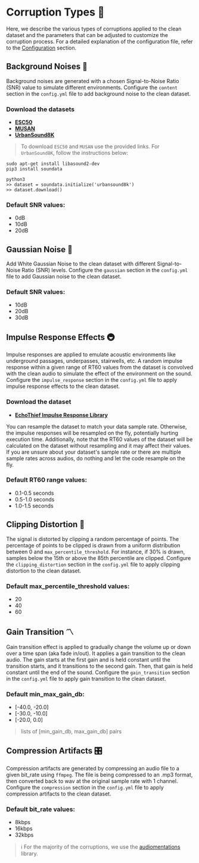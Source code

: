 # Corruption Types 🦾

Here, we describe the various types of corruptions applied to the clean dataset and the parameters that can be adjusted to customize the corruption process.
For a detailed explanation of the configuration file, refer to the [Configuration](configuration.md) section.


## Background Noises 🚦

Background noises are generated with a chosen Signal-to-Noise Ratio (SNR) value to simulate different environments.
Configure the `content` section in the `config.yml` file to add background noise to the clean dataset.

### Download the datasets

- [**ESC50**](https://github.com/karoldvl/ESC-50/archive/master.zip)
- [**MUSAN**](https://www.openslr.org/resources/17/musan.tar.gz)
- [**UrbanSound8K** ](https://github.com/soundata/soundata#quick-example)

> To download `ESC50` and `MUSAN` use the provided links. For `UrbanSound8K`, follow the instructions below:

```
sudo apt-get install libasound2-dev
pip3 install soundata
```

```
python3
>> dataset = soundata.initialize('urbansound8k')
>> dataset.download()
```

### Default SNR values:
- 0dB
- 10dB
- 20dB

## Gaussian Noise 💨

Add White Gaussian Noise to the clean dataset with different Signal-to-Noise Ratio (SNR) levels. Configure the `gaussian` section in the `config.yml` file to add Gaussian noise to the clean dataset.

### Default SNR values:
- 10dB
- 20dB
- 30dB

## Impulse Response Effects 🚇

Impulse responses are applied to emulate acoustic environments like underground passages, underpasses, stairwells, etc.
A random impulse response within a given range of RT60 values from the dataset is convolved with the clean audio to simulate the effect of the environment on the sound.
Configure the `impulse_response` section in the `config.yml` file to apply impulse response effects to the clean dataset.

### Download the dataset
- [**EchoThief Impulse Response Library**](http://www.echothief.com/wp-content/uploads/2016/06/EchoThiefImpulseResponseLibrary.zip)

You can resample the dataset to match your data sample rate.
Otherwise, the impulse responses will be resampled on the fly, potentially hurting execution time.
Additionally, note that the RT60 values of the dataset will be calculated on the dataset without resampling and it may affect their values.
If you are unsure about your dataset's sample rate or there are multiple sample rates across audios, do nothing and let the code resample on the fly.

### Default RT60 range values:
- 0.1-0.5 seconds
- 0.5-1.0 seconds
- 1.0-1.5 seconds

## Clipping Distortion 📶

The signal is distorted by clipping a random percentage of points. The percentage of points to be clipped is drawn from a uniform distribution between 0 and `max_percentile_threshold`. For instance, if 30% is drawn, samples below the 15th or above the 85th percentile are clipped.
Configure the `clipping_distortion` section in the `config.yml` file to apply clipping distortion to the clean dataset.

### Default max_percentile_threshold values:
- 20
- 40
- 60


## Gain Transition 〽️

Gain transition effect is applied to gradually change the volume up or down over a time span (aka fade in/out). It applies a gain transition to the clean audio. The gain starts at the first gain and is held constant until the transition starts, and it transitions to the second gain. Then, that gain is held constant until the end of the sound. Configure the `gain_transition` section in the `config.yml` file to apply gain transition to the clean dataset.


### Default min_max_gain_db:
- [-40.0, -20.0]
- [-30.0, -10.0]
- [-20.0, 0.0]

> lists of [min_gain_db, max_gain_db] pairs

## Compression Artifacts 🎛️

Compression artifacts are generated by compressing an audio file to a given bit_rate using `ffmpeg`. The file is being compressed to an .mp3 format, then converted back to wav at the original sample rate with 1 channel. Configure the `compression` section in the `config.yml` file to apply compression artifacts to the clean dataset.
    

### Default bit_rate values:
- 8kbps
- 16kbps
- 32kbps


> ℹ️ For the majority of the corruptions, we use the [audiomentations](https://github.com/iver56/audiomentations.git) library.
